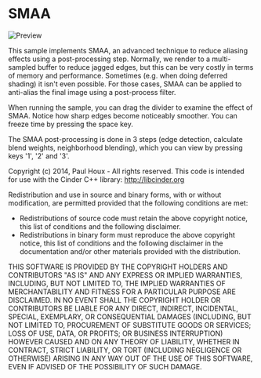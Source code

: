 SMAA
====

![Preview](https://raw.github.com/paulhoux/Cinder-Samples/master/SMAA/PREVIEW.png)

This sample implements SMAA, an advanced technique to reduce aliasing effects using a post-processing step. Normally, we render to a multi-sampled buffer to reduce jagged edges, but this can be very costly in terms of memory and performance. Sometimes (e.g. when doing deferred shading) it isn't even possible. For those cases, SMAA can be applied to anti-alias the final image using a post-process filter.

When running the sample, you can drag the divider to examine the effect of SMAA. Notice how sharp edges become noticeably smoother. You can freeze time by pressing the space key.

The SMAA post-processing is done in 3 steps (edge detection, calculate blend weights, neighborhood blending), which you can view by pressing keys '1', '2' and '3'.


Copyright (c) 2014, Paul Houx - All rights reserved. This code is intended for use with the Cinder C++ library: http://libcinder.org

Redistribution and use in source and binary forms, with or without modification, are permitted provided that the following conditions are met:

* Redistributions of source code must retain the above copyright notice, this list of conditions and the following disclaimer.
* Redistributions in binary form must reproduce the above copyright notice, this list of conditions and the following disclaimer in the documentation and/or other materials provided with the distribution.

THIS SOFTWARE IS PROVIDED BY THE COPYRIGHT HOLDERS AND CONTRIBUTORS "AS IS" AND ANY EXPRESS OR IMPLIED WARRANTIES, INCLUDING, BUT NOT LIMITED TO, THE IMPLIED WARRANTIES OF MERCHANTABILITY AND FITNESS FOR A PARTICULAR PURPOSE ARE DISCLAIMED. IN NO EVENT SHALL THE COPYRIGHT HOLDER OR CONTRIBUTORS BE LIABLE FOR ANY DIRECT, INDIRECT, INCIDENTAL, SPECIAL, EXEMPLARY, OR CONSEQUENTIAL DAMAGES (INCLUDING, BUT NOT LIMITED TO, PROCUREMENT OF SUBSTITUTE GOODS OR SERVICES; LOSS OF USE, DATA, OR PROFITS; OR BUSINESS INTERRUPTION) HOWEVER CAUSED AND ON ANY THEORY OF LIABILITY, WHETHER IN CONTRACT, STRICT LIABILITY, OR TORT (INCLUDING NEGLIGENCE OR OTHERWISE) ARISING IN ANY WAY OUT OF THE USE OF THIS SOFTWARE, EVEN IF ADVISED OF THE POSSIBILITY OF SUCH DAMAGE.
